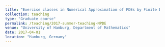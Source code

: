 ```yaml
---
title: "Exercise classes in Numerical Approximation of PDEs by Finite Difference and Finite Volume Methods"
collection: teaching
type: "Graduate course"
permalink: /teaching/2017-summer-teaching-NPDE
venue: "University of Hamburg, Department of Mathematics"
date: 2017-04-01 
location: "Hamburg, Germany"
---
```

